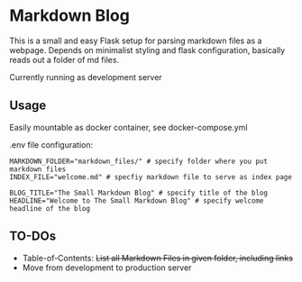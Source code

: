 # Markdown Blog

This is a small and easy Flask setup for parsing markdown files as a webpage.
Depends on minimalist styling and flask configuration, basically reads out a folder of md files.

Currently running as development server

## Usage

Easily mountable as docker container, see docker-compose.yml

.env file configuration:

```
MARKDOWN_FOLDER="markdown_files/" # specify folder where you put markdown files
INDEX_FILE="welcome.md" # specfiy markdown file to serve as index page

BLOG_TITLE="The Small Markdown Blog" # specify title of the blog
HEADLINE="Welcome to The Small Markdown Blog" # specify welcome headline of the blog
```


## TO-DOs

* Table-of-Contents: ~~List all Markdown Files in given folder, including links~~
* Move from development to production server
